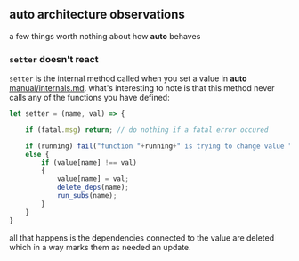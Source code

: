 
## auto architecture observations

a few things worth nothing about how **auto** behaves

### `setter` doesn't react

`setter` is the internal method called when you set
a value in **auto** [manual/internals.md](docs/manual/internals.md).
what's interesting to note is that this method never
calls any of the functions you have defined:

```js
let setter = (name, val) => {

    if (fatal.msg) return; // do nothing if a fatal error occured

    if (running) fail("function "+running+" is trying to change value "+name)
    else {
        if (value[name] !== val)
        {
            value[name] = val;
            delete_deps(name);
            run_subs(name);
        }
    }
}
```

all that happens is the dependencies connected to the value
are deleted which in a way marks them as needed an update.
